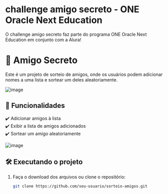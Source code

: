 # challenge amigo secreto - ONE Oracle Next Education

O challenge amigo secreto faz parte do programa ONE Oracle Next Education em conjunto com a Alura! 

# 🎉 Amigo Secreto

Este é um projeto de sorteio de amigos, onde os usuários podem adicionar nomes a uma lista e sortear um deles aleatoriamente.

![image](https://github.com/user-attachments/assets/56455ea3-8bfe-492e-b60a-68a7bd252902)

## 🚀 Funcionalidades

✔️ Adicionar amigos à lista  
✔️ Exibir a lista de amigos adicionados  
✔️ Sortear um amigo aleatoriamente   

![image](https://github.com/user-attachments/assets/f717ce22-0db1-4b1e-8c2e-eb3333395543)

## 🛠️ Executando o projeto

1. Faça o download dos arquivos ou clone o repositório:
   ```sh
   git clone https://github.com/seu-usuario/sorteio-amigos.git
